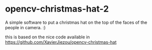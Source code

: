 # opencv-christmas-hat-2

A simple software to put a christmas hat on the top of the faces of the people in camera. :)

this is based on the nice code available in https://github.com/XavierJiezou/opencv-christmas-hat 
